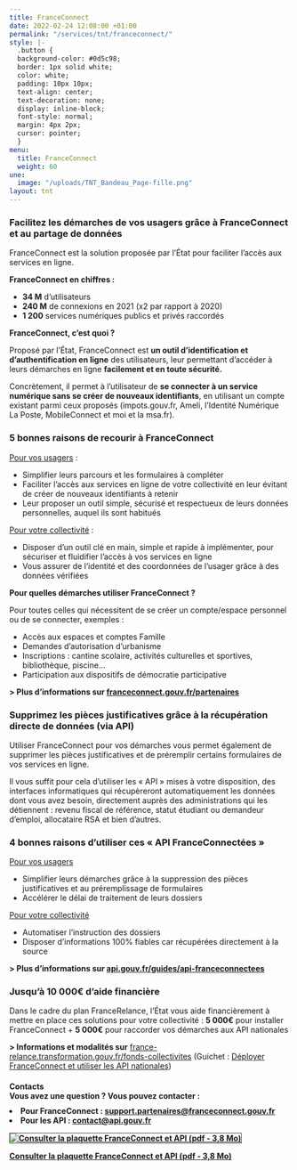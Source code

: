 ```yaml
---
title: FranceConnect
date: 2022-02-24 12:08:00 +01:00
permalink: "/services/tnt/franceconnect/"
style: |-
  .button {
  background-color: #0d5c98;
  border: 1px solid white;
  color: white;
  padding: 10px 10px;
  text-align: center;
  text-decoration: none;
  display: inline-block;
  font-style: normal;
  margin: 4px 2px;
  cursor: pointer;
  }
menu:
  title: FranceConnect
  weight: 60
une:
  image: "/uploads/TNT_Bandeau_Page-fille.png"
layout: tnt
---
```


### Facilitez les démarches de vos usagers grâce à FranceConnect et au partage de données

FranceConnect est la solution proposée par l’État pour faciliter l’accès aux services en ligne. 

**FranceConnect en chiffres :**
* **34 M** d’utilisateurs 
* **240 M** de connexions en 2021 (x2 par rapport à 2020)
* **1 200** services numériques publics et privés raccordés

**FranceConnect, c’est quoi ?**

Proposé par l’État, FranceConnect est **un outil d’identification et d’authentification en ligne** des utilisateurs, leur permettant d’accéder à leurs démarches en ligne **facilement et en toute sécurité.**

Concrètement, il permet à l’utilisateur de **se connecter à un service numérique sans se créer de nouveaux identifiants**, en utilisant un compte existant parmi ceux proposés (impots.gouv.fr, Ameli, l’Identité Numérique La Poste, MobileConnect et moi et la msa.fr). 

### 5 bonnes raisons de recourir à FranceConnect

<u>Pour vos usagers</u> :
* Simplifier leurs parcours et les formulaires à compléter
* Faciliter l’accès aux services en ligne de votre collectivité en leur évitant de créer de nouveaux identifiants à retenir
* Leur proposer un outil simple, sécurisé et respectueux de leurs données personnelles, auquel ils sont habitués

<u>Pour votre collectivité</u> :
* Disposer d’un outil clé en main, simple et rapide à implémenter, pour sécuriser et fluidifier l’accès à vos services en ligne
* Vous assurer de l’identité et des coordonnées de l’usager grâce à des données vérifiées

**Pour quelles démarches utiliser FranceConnect ?**

Pour toutes celles qui nécessitent de se créer un compte/espace personnel ou de se connecter, exemples : 
* Accès aux espaces et comptes Famille
* Demandes d’autorisation d’urbanisme
* Inscriptions : cantine scolaire, activités culturelles et sportives, bibliothèque, piscine…
* Participation aux dispositifs de démocratie participative  

**> Plus d’informations sur [franceconnect.gouv.fr/partenaires](https://franceconnect.gouv.fr/partenaires)**

### Supprimez les pièces justificatives grâce à la récupération directe de données (via API)

Utiliser FranceConnect pour vos démarches vous permet également de supprimer les pièces justificatives et de préremplir certains formulaires de vos services en ligne.

Il vous suffit pour cela d’utiliser les « API » mises à votre disposition, des interfaces informatiques qui récupèreront automatiquement les données dont vous avez besoin, directement auprès des administrations qui les détiennent : revenu fiscal de référence, statut étudiant ou demandeur d’emploi, allocataire RSA et bien d’autres. 

### 4 bonnes raisons d’utiliser ces « API FranceConnectées »

<u>Pour vos usagers</u>
* Simplifier leurs démarches grâce à la suppression des pièces justificatives et au préremplissage de formulaires
* Accélérer le délai de traitement de leurs dossiers

<u>Pour votre collectivité</u>
* Automatiser l’instruction des dossiers 
* Disposer d’informations 100% fiables car récupérées directement à la source 

**> Plus d’informations sur [api.gouv.fr/guides/api-franceconnectees](https://api.gouv.fr/guides/api-franceconnectees)**

### Jusqu’à 10 000€ d’aide financière

Dans le cadre du plan FranceRelance, l’État vous aide financièrement à mettre en place ces solutions pour votre collectivité :
**5 000€** pour installer FranceConnect 
+
**5 000€** pour raccorder vos démarches aux API nationales

**> Informations et modalités sur** [france-relance.transformation.gouv.fr/fonds-collectivites](https://france-relance.transformation.gouv.fr/fonds-collectivites) (Guichet : [Déployer FranceConnect et utiliser les API nationales](https://france-relance.transformation.gouv.fr/e13a-deployer-franceconnect-et-utiliser-les-api-na/))

<div class="encadre noir" style="margin-bottom:40px"><p style="margin-top: 20px; margin-bottom: 10px;"><strong><b>Contacts
<br>Vous avez une question ? Vous pouvez contacter :</b>
<br><li>Pour FranceConnect : <a href="mailto:support.partenaires@franceconnect.gouv.fr">support.partenaires@franceconnect.gouv.fr</a></li>
<li>Pour les API : <a href="mailto:contact@api.gouv.fr">contact@api.gouv.fr</a></li><p></p>

<p class="text-center"><a href="/uploads/2022_02_24_Plaquette_FranceConnect-et-API_BAT.PDF"><img alt="Consulter la plaquette FranceConnect et API (pdf - 3,8 Mo)" src="/uploads/CapturePlaquetteFCTNT.PNG"
style="border:solid 1px #464646"></a></p>

<div class="lien-important" style="margin-bottom:30px"> <p><a href="/uploads/2022_02_24_Plaquette_FranceConnect-et-API_BAT.PDF">Consulter la plaquette FranceConnect et API (pdf - 3,8 Mo)</a></p> </div>